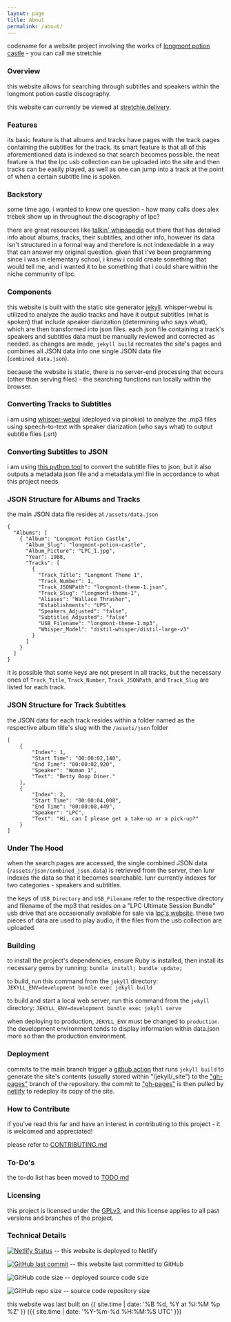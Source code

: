```yaml
---
layout: page
title: About
permalink: /about/
---
```


codename for a website project involving the works of [longmont potion castle](http://longmontpotioncastle.com/) - you can call me stretchie


### Overview

this website allows for searching through subtitles and speakers within the longmont potion castle discography.

this website can currently be viewed at [stretchie.delivery](https://stretchie.delivery).

### Features

its basic feature is that albums and tracks have pages with the track pages containing the subtitles for the track. its smart feature is that all of this aforementioned data is indexed so that search becomes possible. the neat feature is that the lpc usb collection can be uploaded into the site and then tracks can be easily played, as well as one can jump into a track at the point of when a certain subtitle line is spoken.

### Backstory

some time ago, i wanted to know one question - how many calls does alex trebek show up in throughout the discography of lpc?

there are great resources like [talkin' whipapedia](https://talkinwhipapedia.fandom.com/) out there that has detailed info about albums, tracks, their subtitles, and other info, however its data isn't structured in a formal way and therefore is not indexedable in a way that can answer my original question. given that i've been programming since i was in elementary school, i knew i could create something that would tell me, and i wanted it to be something that i could share within the niche community of lpc.

### Components

this website is built with the static site generator [jekyll](https://jekyllrb.com). whisper-webui is utilized to analyze the audio tracks and have it output subtitles (what is spoken) that include speaker diarization (determining who says what), which are then transformed into json files. each json file containing a track's speakers and subtitles data must be manually reviewed and corrected as needed. as changes are made, `jekyll build` recreates the site's pages and combines all JSON data into one single JSON data file (`combined_data.json`).

because the website is static, there is no server-end processing that occurs (other than serving files) - the searching functions run locally within the browser.

### Converting Tracks to Subtitles

i am using [whisper-webui](https://github.com/jhj0517/Whisper-WebUI) (deployed via pinokio) to analyze the .mp3 files using speech-to-text with speaker diarization (who says what) to output subtitle files (.srt)

### Converting Subtitles to JSON

i am using [this python tool](https://github.com/willjasen/srt-to-json) to convert the subtitle files to json, but it also outputs a metadata.json file and a metadata.yml file in accordance to what this project needs

### JSON Structure for Albums and Tracks

the main JSON data file resides at `/assets/data.json`

```
{
  "Albums": [
    { "Album": "Longmont Potion Castle",
      "Album_Slug": "longmont-potion-castle",
      "Album_Picture": "LPC_1.jpg",
      "Year": 1988,
      "Tracks": [
        {
          "Track_Title": "Longmont Theme 1",
          "Track_Number": 1,
          "Track_JSONPath": "longmont-theme-1.json",
          "Track_Slug": "longmont-theme-1",
          "Aliases": "Wallace Thrasher",
          "Establishments": "UPS",
          "Speakers_Adjusted": "false",
          "Subtitles_Adjusted": "false"
          "USB_Filename": "longmont-theme-1.mp3",
          "Whisper_Model": "distil-whisper/distil-large-v3"
        }
      ]
    }
  ]
}
```
it is possible that some keys are not present in all tracks, but the necessary ones of `Track_Title`, `Track_Number`, `Track_JSONPath`, and `Track_Slug` are listed for each track.

### JSON Structure for Track Subtitles

the JSON data for each track resides within a folder named as the respective album title's slug with the `/assets/json` folder
```
[
    {
        "Index": 1,
        "Start Time": "00:00:02,140",
        "End Time": "00:00:02,920",
        "Speaker": "Woman 1",
        "Text": "Betty Boop Diner."
    },
    {
        "Index": 2,
        "Start Time": "00:00:04,008",
        "End Time": "00:00:08,449",
        "Speaker": "LPC",
        "Text": "Hi, can I please get a take-up or a pick-up?"
    }
]
```

### Under The Hood

when the search pages are accessed, the single combined JSON data (`/assets/json/combined_json.data`) is retrieved from the server, then lunr indexes the data so that it becomes searchable. lunr currently indexes for two categories - speakers and subtitles.

the keys of `USB_Directory` and `USB_Filename` refer to the respective directory and filename of the mp3 that resides on a "LPC Ultimate Session Bundle" usb drive that are occasionally available for sale via [lpc's website](http://longmontpotioncastle.com/). these two pieces of data are used to play audio, if the files from the usb collection are uploaded.

### Building

to install the project's dependencies, ensure Ruby is installed, then install its necessary gems by running: `bundle install; bundle update;`

to build, run this command from the `jekyll` directory: `JEKYLL_ENV=development bundle exec jekyll build`

to build and start a local web server, run this command from the `jekyll` directory: `JEKYLL_ENV=development bundle exec jekyll serve`

when deploying to production, `JEKYLL_ENV` must be changed to `production`. the development environment tends to display information within data.json more so than the production environment.

### Deployment

commits to the main branch trigger a [github action](https://github.com/willjasen/wallace-thrasher/blob/main/.github/workflows/publish-to-github-pages.yml) that runs `jekyll build` to generate the site's contents (usually stored within "/jekyll/_site") to the ["gh-pages"](https://github.com/willjasen/wallace-thrasher/tree/gh-pages) branch of the repository. the commit to ["gh-pages"](https://github.com/willjasen/wallace-thrasher/tree/gh-pages) is then pulled by [netlify](https://app.netlify.com/sites/wallace-thrasher/deploys) to redeploy its copy of the site.

### How to Contribute

if you've read this far and have an interest in contributing to this project - it is welcomed and appreciated!

please refer to [CONTRIBUTING.md](https://github.com/willjasen/wallace-thrasher/blob/main/CONTRIBUTING.md)

### To-Do's

the to-do list has been moved to [TODO.md](https://github.com/willjasen/wallace-thrasher/blob/main/TODO.md)

### Licensing

this project is licensed under the [GPLv3](https://github.com/willjasen/wallace-thrasher/blob/main/gpl-3.0.txt), and this license applies to all past versions and branches of the project.

### Technical Details

[![Netlify Status](https://api.netlify.com/api/v1/badges/93a34aa5-06c6-4fae-ab22-3b463c464ee6/deploy-status)](https://app.netlify.com/sites/wallace-thrasher/deploys) -- this website is deployed to Netlify

[![GitHub last commit](https://img.shields.io/github/last-commit/willjasen/wallace-thrasher)](https://github.com/willjasen/wallace-thrasher) -- this website last committed to GitHub

![GitHub code size](https://img.shields.io/github/languages/code-size/willjasen/wallace-thrasher) -- deployed source code size

![GitHub repo size](https://img.shields.io/github/repo-size/willjasen/wallace-thrasher) -- source code repository size

this website was last built on {{ site.time | date: '%B %d, %Y at %I:%M %p %Z' }} ({{ site.time | date: '%Y-%m-%d %H:%M:%S UTC' }})

